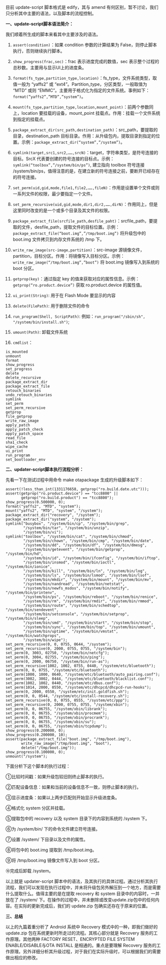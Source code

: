 目前 update-script 脚本格式是 edify，其与 amend 有何区别，暂不讨论，我们只分析其中主要的语法，以及脚本的流程控制。

**一、update-script脚本语法简介：**

 我们顺着所生成的脚本来看其中主要涉及的语法。

1. `assert(condition)`：如果 condition 参数的计算结果为 False，则停止脚本执行，否则继续执行脚本。

2. `show_progress(frac,sec)`：frac 表示进度完成的数值，sec 表示整个过程的总秒数。主要用与显示UI上的进度条。

3. `format(fs_type,partition_type,location)`：fs_type，文件系统类型，取值一般为 “yaffs2” 或 “ext4”。Partition_type，分区类型，一般取值为 “MTD” 或则 “EMMC”。主要用于格式化为指定的文件系统。事例如下：`format(”yaffs2”,”MTD”,”system”)`。

4. `mount(fs_type,partition_type,location,mount_point)`：前两个参数同上，location 要挂载的设备，mount_point 挂载点。作用：挂载一个文件系统到指定的挂载点。

5. `package_extract_dir(src_path,destination_path)`：src_path，要提取的目录，destination_path 目标目录。作用：从升级包内，提取目录到指定的位置。示例：`package_extract_dir(“system”,”/system”)`。

6. `symlink(target,src1,src2,……,srcN)`：target，字符串类型，是符号连接的目标。SrcX 代表要创建的符号连接的目标点。示例：`symlink(“toolbox”,”/system/bin/ps”)`, 建立指向 toolbox 符号连接 /system/bin/ps，值得注意的是，在建立新的符号连接之前，要断开已经存在的符号连接。

7. `set_perm(uid,gid,mode,file1,file2,……,fileN)`：作用是设置单个文件或则一系列文件的权限，最少要指定一个文件。

8. `set_perm_recursive(uid,gid,mode,dir1,dir2,……,dirN)`：作用同上，但是这里同时改变的是一个或多个目录及其文件的权限。

9. `package_extract_file(srcfile_path,desfile_paht)`：srcfile_path，要提取的文件，desfile_path，提取文件的目标位置。示例：`package_extract_file(“boot.img”,”/tmp/boot.img”)` 将升级包中的boot.img 文件拷贝到内存文件系统的 /tmp 下。

10. `write_raw_image(src-image,partition)`：src-image 源镜像文件，partition，目标分区。作用：将镜像写入目标分区。示例：`write_raw_image(“/tmp/boot.img”,”boot”)` 将 boot.img 镜像写入到系统的 boot 分区。

11. `getprop(key)`：通过指定 key 的值来获取对应的属性信息。示例：`getprop(“ro.product.device”)` 获取 ro.product.device 的属性值。

12. `ui_print(String)`: 用于在 Flash Mode 要显示的内容

13. `delete(FilePath)`:  用于删除文件的命令

14. `run_program(Shell, ScriptPath)`:  例如：`run_program("/sbin/sh", "/system/bin/install.sh")`;

15. `umount(Path)`: 卸载文件系统

16. `cmdlist`：

```
is_mounted
unmount
format
show_progress
set_progress
delete
delete_recursive
package_extract_dir
package_extract_file
retouch_binaries
undo_retouch_binaries
symlink
set_perm
set_perm_recursive
getprop
file_getprop
write_raw_image
apply_patch
apply_patch_check
apply_patch_space
read_file
sha1_check
wipe_cache
ui_print
run_program
set_bootloader_env
```

**二、updater-script脚本执行流程分析：**

先看一下在测试过程中用命令 make otapackage 生成的升级脚本如下：
```shell
assert(!less_than_int(1331176658, getprop("ro.build.date.utc")));
assert(getprop("ro.product.device") == "tcc8800" ||
       getprop("ro.build.product") == "tcc8800");
show_progress(0.500000, 0);
format("yaffs2", "MTD", "system");
mount("yaffs2", "MTD", "system", "/system");
package_extract_dir("recovery", "/system");
package_extract_dir("system", "/system");
symlink("busybox", "/system/bin/cp", "/system/bin/grep",
        "/system/bin/tar", "/system/bin/unzip",
        "/system/bin/vi");
symlink("toolbox", "/system/bin/cat", "/system/bin/chmod",
        "/system/bin/chown", "/system/bin/cmp", "/system/bin/date",
        "/system/bin/dd", "/system/bin/df", "/system/bin/dmesg",
        "/system/bin/getevent", "/system/bin/getprop", "/system/bin/hd",
        "/system/bin/id", "/system/bin/ifconfig", "/system/bin/iftop",
        "/system/bin/insmod", "/system/bin/ioctl", "/system/bin/ionice",
        "/system/bin/kill", "/system/bin/ln", "/system/bin/log",
        "/system/bin/ls", "/system/bin/lsmod", "/system/bin/lsof",
        "/system/bin/mkdir", "/system/bin/mount", "/system/bin/mv",
        "/system/bin/nandread", "/system/bin/netstat",
        "/system/bin/newfs_msdos", "/system/bin/notify", "/system/bin/printenv",
        "/system/bin/ps", "/system/bin/reboot", "/system/bin/renice",
        "/system/bin/rm", "/system/bin/rmdir", "/system/bin/rmmod",
        "/system/bin/route", "/system/bin/schedtop", "/system/bin/sendevent",
        "/system/bin/setconsole", "/system/bin/setprop", "/system/bin/sleep",
        "/system/bin/smd", "/system/bin/start", "/system/bin/stop",
        "/system/bin/sync", "/system/bin/top", "/system/bin/umount",
        "/system/bin/uptime", "/system/bin/vmstat", "/system/bin/watchprops",
        "/system/bin/wipe");
set_perm_recursive(0, 0, 0755, 0644, "/system");
set_perm_recursive(0, 2000, 0755, 0755, "/system/bin");
set_perm(0, 3003, 02750, "/system/bin/netcfg");
set_perm(0, 3004, 02755, "/system/bin/ping");
set_perm(0, 2000, 06750, "/system/bin/run-as");
set_perm_recursive(1002, 1002, 0755, 0440, "/system/etc/bluetooth");
set_perm(0, 0, 0755, "/system/etc/bluetooth");
set_perm(1000, 1000, 0640, "/system/etc/bluetooth/auto_pairing.conf");
set_perm(3002, 3002, 0444, "/system/etc/bluetooth/blacklist.conf");
set_perm(1002, 1002, 0440, "/system/etc/dbus.conf");
set_perm(1014, 2000, 0550, "/system/etc/dhcpcd/dhcpcd-run-hooks");
set_perm(0, 2000, 0550, "/system/etc/init.goldfish.sh");
set_perm(0, 0, 0544, "/system/etc/install-recovery.sh");
set_perm_recursive(0, 0, 0755, 0555, "/system/etc/ppp");
set_perm_recursive(0, 2000, 0755, 0755, "/system/xbin");
set_perm(0, 0, 06755, "/system/xbin/librank");
set_perm(0, 0, 06755, "/system/xbin/procmem");
set_perm(0, 0, 06755, "/system/xbin/procrank");
set_perm(0, 0, 06755, "/system/xbin/su");
set_perm(0, 0, 06755, "/system/xbin/tcpdump");
show_progress(0.200000, 0);
show_progress(0.200000, 10);
assert(package_extract_file("boot.img", "/tmp/boot.img"),
       write_raw_image("/tmp/boot.img", "boot"),
       delete("/tmp/boot.img"));
show_progress(0.100000, 0);
unmount("/system");
```

下面分析下这个脚本的执行过程：

①比较时间戳：如果升级包较旧则终止脚本的执行。

②匹配设备信息：如果和当前的设备信息不一致，则停止脚本的执行。

③显示进度条：如果以上两步匹配则开始显示升级进度条。

④格式化 system 分区并挂载。

⑤提取包中的 recovery 以及 system 目录下的内容到系统的 /system 下。

⑥为 /system/bin/ 下的命令文件建立符号连接。

⑦设置 /system/ 下目录以及文件的属性。

⑧将包中的 boot.img 提取到 /tmp/boot.img。

⑨将 /tmp/boot.img 镜像文件写入到 boot 分区。

⑩完成后卸载 /system。

以上就是 updater-script 脚本中的语法，及其执行的具体过程。通过分析其执行流程，我们可以发现在执行过程中，并未将升级包另外解压到一个地方，而是需要什么提取什么。值得主要的是在提取 recovery 和 system 目录中的内容时，一并放在了 /system/ 下。在操作的过程中，并未删除或改变update.zip包中的任何内容。在实际的更新完成后，我们的 update.zip 包确实还存在于原来的位置。

**三、总结**

以上的九篇着重分析了 Android 系统中 Recovery 模式中的一种，即我们做好的 update.zip 包在系统更新时所走过的流程。其核心部分就是 Recovery 服务的工作原理。其他两种 FACTORY RESET、ENCRYPTED FILE SYSTEM ENABLE/DISABLE与OTA INSTALL 是相通的。重点是要理解 Recovery 服务的工作原理。另外详细分析其升级过程，对于我们在实际升级时，可以根据我们的需要做出相应的修改。
